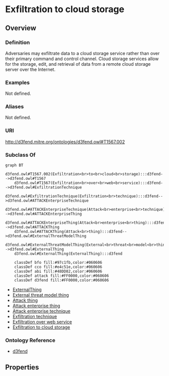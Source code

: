 # Exfiltration to cloud storage

## Overview

### Definition
Adversaries may exfiltrate data to a cloud storage service rather than over their primary command and control channel. Cloud storage services allow for the storage, edit, and retrieval of data from a remote cloud storage server over the Internet.

### Examples
Not defined.

### Aliases
Not defined.

### URI
http://d3fend.mitre.org/ontologies/d3fend.owl#T1567.002

### Subclass Of
```mermaid
graph BT
    d3fend.owl#T1567.002(Exfiltration<br>to<br>cloud<br>storage):::d3fend-->d3fend.owl#T1567
    d3fend.owl#T1567(Exfiltration<br>over<br>web<br>service):::d3fend-->d3fend.owl#ExfiltrationTechnique
    d3fend.owl#ExfiltrationTechnique(Exfiltration<br>technique):::d3fend-->d3fend.owl#ATTACKEnterpriseTechnique
    d3fend.owl#ATTACKEnterpriseTechnique(Attack<br>enterprise<br>technique):::d3fend-->d3fend.owl#ATTACKEnterpriseThing
    d3fend.owl#ATTACKEnterpriseThing(Attack<br>enterprise<br>thing):::d3fend-->d3fend.owl#ATTACKThing
    d3fend.owl#ATTACKThing(Attack<br>thing):::d3fend-->d3fend.owl#ExternalThreatModelThing
    d3fend.owl#ExternalThreatModelThing(External<br>threat<br>model<br>thing):::d3fend-->d3fend.owl#ExternalThing
    d3fend.owl#ExternalThing(ExternalThing):::d3fend
    
    classDef bfo fill:#97c1fb,color:#060606
    classDef cco fill:#e4c51e,color:#060606
    classDef abi fill:#48DD82,color:#060606
    classDef attack fill:#FF0000,color:#060606
    classDef d3fend fill:#FF0000,color:#060606
```

- [ExternalThing](/docs/ontology/reference/model/ExternalThing/ExternalThing.md)
- [External threat model thing](/docs/ontology/reference/model/ExternalThing/External%20threat%20model%20thing/External%20threat%20model%20thing.md)
- [Attack thing](/docs/ontology/reference/model/ExternalThing/External%20threat%20model%20thing/Attack%20thing/Attack%20thing.md)
- [Attack enterprise thing](/docs/ontology/reference/model/ExternalThing/External%20threat%20model%20thing/Attack%20thing/Attack%20enterprise%20thing/Attack%20enterprise%20thing.md)
- [Attack enterprise technique](/docs/ontology/reference/model/ExternalThing/External%20threat%20model%20thing/Attack%20thing/Attack%20enterprise%20thing/Attack%20enterprise%20technique/Attack%20enterprise%20technique.md)
- [Exfiltration technique](/docs/ontology/reference/model/ExternalThing/External%20threat%20model%20thing/Attack%20thing/Attack%20enterprise%20thing/Attack%20enterprise%20technique/Exfiltration%20technique/Exfiltration%20technique.md)
- [Exfiltration over web service](/docs/ontology/reference/model/ExternalThing/External%20threat%20model%20thing/Attack%20thing/Attack%20enterprise%20thing/Attack%20enterprise%20technique/Exfiltration%20technique/Exfiltration%20over%20web%20service/Exfiltration%20over%20web%20service.md)
- [Exfiltration to cloud storage](/docs/ontology/reference/model/ExternalThing/External%20threat%20model%20thing/Attack%20thing/Attack%20enterprise%20thing/Attack%20enterprise%20technique/Exfiltration%20technique/Exfiltration%20over%20web%20service/Exfiltration%20to%20cloud%20storage/Exfiltration%20to%20cloud%20storage.md)


### Ontology Reference
- [d3fend](http://d3fend.mitre.org/ontologies/d3fend.owl#)

## Properties
